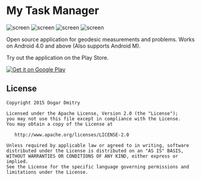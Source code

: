 My Task Manager
====
![screen][screen1] ![screen][screen2] ![screen][screen3] ![screen][screen4]

Open source application for geodesic measurements and problems. Works on Android 4.0 and above (Also supports Android M).


Try out the application on the Play Store.

[![Get it on Google Play][google_play_store_badge]][google_play_store_link]

License
-------
    Copyright 2015 Dogar Dmitry

    Licensed under the Apache License, Version 2.0 (the "License");
    you may not use this file except in compliance with the License.
    You may obtain a copy of the License at

       http://www.apache.org/licenses/LICENSE-2.0

    Unless required by applicable law or agreed to in writing, software
    distributed under the License is distributed on an "AS IS" BASIS,
    WITHOUT WARRANTIES OR CONDITIONS OF ANY KIND, either express or implied.
    See the License for the specific language governing permissions and
    limitations under the License.

[google_play_store_badge]: https://developer.android.com/images/brand/en_generic_rgb_wo_60.png
[google_play_store_link]: https://play.google.com/store/apps/details?id=com.dogar.geodesic
[screen1]: https://lh3.googleusercontent.com/3FdMGubzo26An0agkFJV4k5mILOs1BSLi0-iEXu_gTBKV6rRIrgZT59wcdgGMthTdXw=h300-rw
[screen2]: https://lh3.googleusercontent.com/RG5fXkj1UsWGrRvBof1I45pPDCFoE7Wopk5KHf-A_BjimNztp1JEffVVjo80Pu1uMQ=h300-rw
[screen3]: https://lh3.googleusercontent.com/XJgG3S-28MGjfxp72woStPIY-TyFlRzh9hJnP_yNkgkWFSLU_9miXYecmEuOcVzXFvg=h300-rw
[screen4]: https://lh3.googleusercontent.com/mqk6ZdKsmishYgPmUpe614sQ_O0eNXRDoHIbQXpJ-qhWxsZlq8G-yOtfMlx6bN3Y-UE=h300-rw


